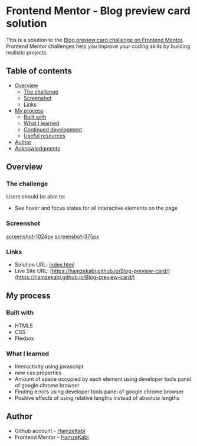 # Frontend Mentor - Blog preview card solution

This is a solution to the [Blog preview card challenge on Frontend Mentor](https://www.frontendmentor.io/challenges/blog-preview-card-ckPaj01IcS). Frontend Mentor challenges help you improve your coding skills by building realistic projects. 

## Table of contents

- [Overview](#overview)
  - [The challenge](#the-challenge)
  - [Screenshot](#screenshot)
  - [Links](#links)
- [My process](#my-process)
  - [Built with](#built-with)
  - [What I learned](#what-i-learned)
  - [Continued development](#continued-development)
  - [Useful resources](#useful-resources)
- [Author](#author)
- [Acknowledgments](#acknowledgments)

## Overview

### The challenge

Users should be able to:

- See hover and focus states for all interactive elements on the page

### Screenshot

[screenshot-1024px](screenshot-1024px.png)
[screenshot-375px](screenshot-375px.png)

### Links

- Solution URL: [index.html](index.html)
- Live Site URL: [https://hamzekabi.github.io/Blog-preview-card/](https://hamzekabi.github.io/Blog-preview-card/)

## My process

### Built with

- HTML5
- CSS
- Flexbox

### What I learned
- Interactivity using javascript
- new css properties
- Amount of space occupied by each element using developer tools panel of google chrome browser
- Finding errors using developer tools panel of google chrome browser
- Positive effects of using relative lengths instead of absolute lengths

## Author

- Github account - [HamzeKabi](https://github.com/HamzeKabi)
- Frontend Mentor - [HamzeKabi](https://www.frontendmentor.io/profile/HamzeKabi)
